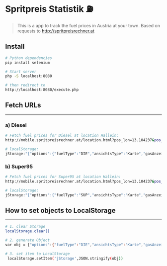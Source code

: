 # Spritpreis Statistik ⛽
> This is a app to track the fuel prices in Austria at your town.
> Based on requests to http://spritpreisrechner.at

## Install
```bash
# Python dependencies
pip install selenium

# Start server
php -S localhost:8080 

# then redirect to
http://localhost:8080/execute.php
```


## Fetch URLs
---------

### a) Diesel
```bash
# Fetch fuel prices for Diesel at location Hallein:
http://mobile.spritpreisrechner.at/location.html?pos_lon=13.104237&pos_lat=47.678994&pos_name=5400+Hallein%2C+Austria&submit=submit-value

# localStorage:
jStorage:"{"options":{"fuelType":"DIE","ansichtsType":"Karte","gasAnzeige":"kg","stromLeistung":"Alle","stromTechnik":"Technik A","showSplash":false,"showClosed":true}}"
```
### b) Super95
```bash
# Fetch fuel prices for Super95 at location Hallein:
http://mobile.spritpreisrechner.at/location.html?pos_lon=13.104237&pos_lat=47.678994&pos_name=5400+Hallein%2C+Austria&submit=submit-value

# localStorage:
jStorage:"{"options":{"fuelType":"SUP","ansichtsType":"Karte","gasAnzeige":"kg","stromLeistung":"Alle","stromTechnik":"Technik A","showSplash":false,"showClosed":true}}"
```

## How to set objects to LocalStorage
----
```bash
# 1. clear Storage
localStorage.clear()

# 2. generate Object
var obj = {"options":{"fuelType":"DIE","ansichtsType":"Karte","gasAnzeige":"kg","stromLeistung":"Alle","stromTechnik":"Technik A","showSplash":false,"showClosed":true}}

# 3. set item to LocalStorage
 localStorage.setItem('jStorage',JSON.stringify(obj))
```